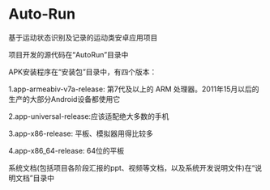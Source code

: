 ﻿# Auto-Run
基于运动状态识别及记录的运动类安卓应用项目


项目开发的源代码在“AutoRun”目录中


APK安装程序在“安装包”目录中，有四个版本：

1.app-armeabiv-v7a-release: 第7代及以上的 ARM 处理器。2011年15月以后的生产的大部分Android设备都使用它

2.app-universal-release:应该适配绝大多数的手机

3.app-x86-release: 平板、模拟器用得比较多

4.app-x86_64-release: 64位的平板


系统文档(包括项目各阶段汇报的ppt、视频等文档，以及系统开发说明文件)在“说明文档”目录中

